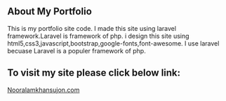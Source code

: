 
## About My Portfolio

This is my portfolio site code. I made this site using laravel framework.Laravel is framework of php. i design this site using 
html5,css3,javascript,bootstrap,google-fonts,font-awesome. I use laravel becuase Laravel is a populer framework of php. 

## To visit my site please click below link:
[Nooralamkhansujon.com](https://nooralamkhansujon.com)


